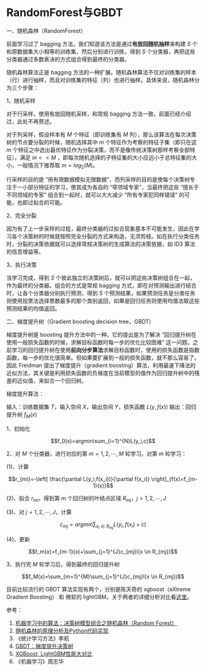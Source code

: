 # RandomForest与GBDT



一、随机森林（RandomForest）

前面学习过了 bagging 方法，我们知道该方法是通过**有放回随机抽样**来构建 $S$ 个和原数据集大小相等的训练集，然后分别进行训练，得到 $S$ 个分类器，再把这些分类器通过多数表决的方式组合得到最终的分类器。

随机森林算法正是 bagging 方法的一种扩展。随机森林算法不仅对训练集的样本（行）进行抽样，而且对训练集的特征（列）也进行抽样。具体来说，随机森林分为三个步骤：

1、随机采样

对于行采样，使用有放回随机采样，和常规 bagging 方法一致，前面已经介绍过，此处不再赘述。

对于列采样，假设样本有 $M$ 个特征（即训练集有 $M$ 列），那么该算法在每次决策树的节点要分裂的时候，随机选择其中 $m$ 个特征作为考察的特征子集（即只在这 $m$ 个特征之中选出最优特征作为分裂决策，而不是像传统决策树那样考察全部特征）。满足 $m << M$ ，即每次随机选择的子特征集的大小应远小于总特征集的大小，一般情况下推荐取 $m=log_2(M)$。

行采样的目的是 “用有限数据模拟无限数据”，而列采样的目的是使每个决策树专注于一小部分特征的学习，使其成为各自的 “窄领域专家”，当最终把这些 “擅长于不同领域的专家” 组合到一起时，就可以大大减少 “所有专家犯同样错误” 的可能，也即过拟合的可能。

2、完全分裂

因为有了上一步采样的过程，最终分类器的过拟合现象基本不可能发生，因此在学习各个决策树的时候就按照完全分裂的方式来构造，无须剪枝。如在执行分类任务时，分裂的决策依据就可以选择常规决策树的生成算法的决策依据，如 ID3 算法的信息增益等。

3、执行决策

当学习完成，得到 $S$ 个彼此独立的决策树后，就可以把这些决策树组合在一起，作为最终的分类器。组合的方式是常规 bagging 方式，即在对预测输出进行结合时，让各个分类器分别执行预测，得到 $S$ 个预测结果，如果预测任务是分类任务则使用投票法选择票数最多的那个类别返回，如果是回归任务则使用均值法取这些预测结果的均值返回。

二、梯度提升树（Gradient boosting decision tree，GBDT）

梯度提升树是 boosting 提升方法中的一种。它的提出是为了解决 “回归提升树在使用一般损失函数的时候，求解目标函数时每一步的优化比较困难” 这一问题。之前学习的回归提升树在使用**前向分步算法**求解目标函数时，使用的损失函数是指数函数，每一步的优化很简单。但如果要扩展到一般的损失函数，就不那么容易了。因此 Freidman 提出了梯度提升（gradient boosting）算法，利用最速下降法的近似方法，其关键是利用损失函数的负梯度在当前模型的值作为回归提升树中的残差的近似值，来拟合一个回归树。

梯度提升算法：

输入：训练数据集 $T$，输入空间 $X$，输出空间 $Y$，损失函数 $L(y,f(x))$
输出：回归提升树 $f_M(x)$

1、初始化

$$f_0(x)=argmin\sum_{i=1}^{N}L(y_i,c)$$

2、对 $M$ 个分类器，进行对应的第 $m=1,2,\cdots,M$ 轮学习。对第 $m$ 轮学习：

(1)、计算

$$r_{mi}=-\left[ \frac{\partial L(y_i,f(x_i))}{\partial f(x_i)} \right]_{f(x)=f_{m-1}(x)}$$

(2)、拟合 $r_{mi}$，得到第 $m$ 个回归树的叶结点区域 $R_{mj}$，$j=1,2,\cdots,J$

(3)、对 $j=1,2,\cdots,J$，计算

$$c_{mj}=argmin\sum_{x_i \in R_{mj}} L(y_i,f(x_i)+c)$$

(4)、更新

$$f_m(x)=f_{m-1}(x)+\sum_{j=1}^{J}c_{mj}I(x \in R_{mj})$$

3、执行完 $M$ 轮学习后，得到最终的回归提升树

$$f_M(x)=\sum_{m=1}^{M}\sum_{j=1}^{J}c_{mj}I(x \in R_{mj})$$

目前比较流行的 GBDT 算法实现有两个，分别是陈天奇的 xgboost（eXtreme Gradient Boosting） 和 微软的 lightGBM。关于两者的详细分析对比看[这里][1]。

参考：

 1. [机器学习中的算法：决策树模型组合之随机森林（Random Forest）][2]
 2. [随机森林的原理分析及Python代码实现][3]
 3. 《统计学习方法》李航
 4. [GBDT：梯度提升决策树][4]
 5. [XGBoost, LightGBM性能大对比][5]
 6. 《机器学习》周志华


  [1]: https://zhuanlan.zhihu.com/p/24498293
  [2]: http://blog.csdn.net/holybin/article/details/25653597
  [3]: http://blog.csdn.net/flying_sfeng/article/details/64133822
  [4]: http://www.jianshu.com/p/005a4e6ac775
  [5]: https://zhuanlan.zhihu.com/p/24498293

